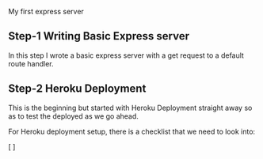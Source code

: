 My first express server

## Step-1 Writing Basic Express server

In this step I wrote a basic express server with a get request to a default route handler.

## Step-2 Heroku Deployment

This is the beginning but started with Heroku Deployment straight away so as to test the deployed as we go ahead.

For Heroku deployment setup, there is a checklist that we need to look into:

[ ] 